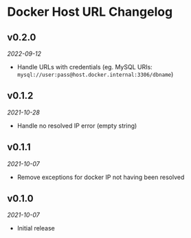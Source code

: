# Docker Host URL Changelog

## v0.2.0
_2022-09-12_

 * Handle URLs with credentials (eg. MySQL URIs: `mysql://user:pass@host.docker.internal:3306/dbname`)

## v0.1.2
_2021-10-28_

 * Handle no resolved IP error (empty string)

## v0.1.1
_2021-10-07_

 * Remove exceptions for docker IP not having been resolved

## v0.1.0
_2021-10-07_

 * Initial release
